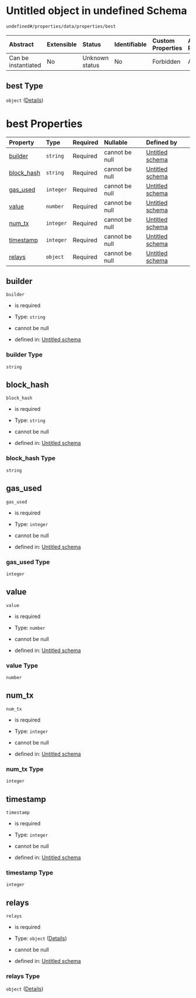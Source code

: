 # Untitled object in undefined Schema

```txt
undefined#/properties/data/properties/best
```



| Abstract            | Extensible | Status         | Identifiable | Custom Properties | Additional Properties | Access Restrictions | Defined In                                                                          |
| :------------------ | :--------- | :------------- | :----------- | :---------------- | :-------------------- | :------------------ | :---------------------------------------------------------------------------------- |
| Can be instantiated | No         | Unknown status | No           | Forbidden         | Allowed               | none                | [bid\_summary.schema.json\*](../out/bid_summary.schema.json "open original schema") |

## best Type

`object` ([Details](bid_summary-properties-data-properties-best.md))

# best Properties

| Property                   | Type      | Required | Nullable       | Defined by                                                                                                                                                 |
| :------------------------- | :-------- | :------- | :------------- | :--------------------------------------------------------------------------------------------------------------------------------------------------------- |
| [builder](#builder)        | `string`  | Required | cannot be null | [Untitled schema](bid_summary-properties-data-properties-best-properties-builder.md "undefined#/properties/data/properties/best/properties/builder")       |
| [block\_hash](#block_hash) | `string`  | Required | cannot be null | [Untitled schema](bid_summary-properties-data-properties-best-properties-block_hash.md "undefined#/properties/data/properties/best/properties/block_hash") |
| [gas\_used](#gas_used)     | `integer` | Required | cannot be null | [Untitled schema](bid_summary-properties-data-properties-best-properties-gas_used.md "undefined#/properties/data/properties/best/properties/gas_used")     |
| [value](#value)            | `number`  | Required | cannot be null | [Untitled schema](bid_summary-properties-data-properties-best-properties-value.md "undefined#/properties/data/properties/best/properties/value")           |
| [num\_tx](#num_tx)         | `integer` | Required | cannot be null | [Untitled schema](bid_summary-properties-data-properties-best-properties-num_tx.md "undefined#/properties/data/properties/best/properties/num_tx")         |
| [timestamp](#timestamp)    | `integer` | Required | cannot be null | [Untitled schema](bid_summary-properties-data-properties-best-properties-timestamp.md "undefined#/properties/data/properties/best/properties/timestamp")   |
| [relays](#relays)          | `object`  | Required | cannot be null | [Untitled schema](bid_summary-properties-data-properties-best-properties-relays.md "undefined#/properties/data/properties/best/properties/relays")         |

## builder



`builder`

* is required

* Type: `string`

* cannot be null

* defined in: [Untitled schema](bid_summary-properties-data-properties-best-properties-builder.md "undefined#/properties/data/properties/best/properties/builder")

### builder Type

`string`

## block\_hash



`block_hash`

* is required

* Type: `string`

* cannot be null

* defined in: [Untitled schema](bid_summary-properties-data-properties-best-properties-block_hash.md "undefined#/properties/data/properties/best/properties/block_hash")

### block\_hash Type

`string`

## gas\_used



`gas_used`

* is required

* Type: `integer`

* cannot be null

* defined in: [Untitled schema](bid_summary-properties-data-properties-best-properties-gas_used.md "undefined#/properties/data/properties/best/properties/gas_used")

### gas\_used Type

`integer`

## value



`value`

* is required

* Type: `number`

* cannot be null

* defined in: [Untitled schema](bid_summary-properties-data-properties-best-properties-value.md "undefined#/properties/data/properties/best/properties/value")

### value Type

`number`

## num\_tx



`num_tx`

* is required

* Type: `integer`

* cannot be null

* defined in: [Untitled schema](bid_summary-properties-data-properties-best-properties-num_tx.md "undefined#/properties/data/properties/best/properties/num_tx")

### num\_tx Type

`integer`

## timestamp



`timestamp`

* is required

* Type: `integer`

* cannot be null

* defined in: [Untitled schema](bid_summary-properties-data-properties-best-properties-timestamp.md "undefined#/properties/data/properties/best/properties/timestamp")

### timestamp Type

`integer`

## relays



`relays`

* is required

* Type: `object` ([Details](bid_summary-properties-data-properties-best-properties-relays.md))

* cannot be null

* defined in: [Untitled schema](bid_summary-properties-data-properties-best-properties-relays.md "undefined#/properties/data/properties/best/properties/relays")

### relays Type

`object` ([Details](bid_summary-properties-data-properties-best-properties-relays.md))
